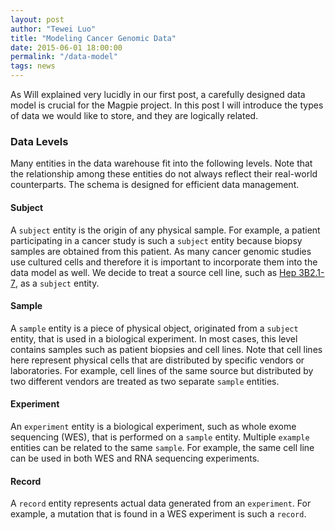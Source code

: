 ```yaml
---
layout: post
author: "Tewei Luo"
title: "Modeling Cancer Genomic Data"
date: 2015-06-01 18:00:00
permalink: "/data-model"
tags: news
---
```


As Will explained very lucidly in our first post, a carefully designed data model is crucial for the Magpie project. In this post I will introduce the types of data we would like to store, and they are logically related. 

### Data Levels
Many entities in the data warehouse fit into the following levels. Note that the relationship among these entities do not always reflect their real-world counterparts. The schema is designed for efficient data management.

#### Subject
A `subject` entity is the origin of any physical sample. For example, a patient participating in a cancer study is such a `subject` entity because biopsy samples are obtained from this patient. As many cancer genomic studies use cultured cells and therefore it is important to incorporate them into the data model as well. We decide to treat a source cell line, such as [Hep 3B2.1-7][hep 3b], as a `subject` entity.

#### Sample
A `sample` entity is a piece of physical object, originated from a `subject` entity, that is used in a biological experiment. In most cases, this level contains samples such as patient biopsies and cell lines. Note that cell lines here represent physical cells that are distributed by specific vendors or laboratories. For example, cell lines of the same source but distributed by two different vendors are treated as two separate `sample` entities.

#### Experiment 
An `experiment` entity is a biological experiment, such as whole exome sequencing (WES), that is performed on a `sample` entity. Multiple `example` entities can be related to the same `sample`. For example, the same cell line can be used in both WES and RNA sequencing experiments.

#### Record
A `record` entity represents actual data generated from an `experiment`. For example, a mutation that is found in a WES experiment is such a `record`.



[hep 3b]: http://www.atcc.org/products/all/HB-8064.aspx